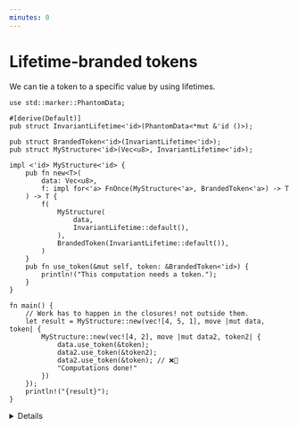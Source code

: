 ```yaml
---
minutes: 0
---
```


# Lifetime-branded tokens

We can tie a token to a specific value by using lifetimes.

```rust,editable
use std::marker::PhantomData;

#[derive(Default)]
pub struct InvariantLifetime<'id>(PhantomData<*mut &'id ()>);

pub struct BrandedToken<'id>(InvariantLifetime<'id>);
pub struct MyStructure<'id>(Vec<u8>, InvariantLifetime<'id>);

impl <'id> MyStructure<'id> {
    pub fn new<T>(
        data: Vec<u8>, 
        f: impl for<'a> FnOnce(MyStructure<'a>, BrandedToken<'a>) -> T
    ) -> T { 
        f(
            MyStructure(
                data, 
                InvariantLifetime::default(),
            ),
            BrandedToken(InvariantLifetime::default()),
        ) 
    }
    pub fn use_token(&mut self, token: &BrandedToken<'id>) {
        println!("This computation needs a token.");
    }
}

fn main() {
    // Work has to happen in the closures! not outside them.
    let result = MyStructure::new(vec![4, 5, 1], move |mut data, token| {
        MyStructure::new(vec![4, 2], move |mut data2, token2| {
            data.use_token(&token);
            data2.use_token(&token2);
            data2.use_token(&token); // ❌🔨
            "Computations done!"
        })
    });
    println!("{result}");
}
```

<details>

- Here we build "branded tokens" that can only be used with the value that constructed them. Branding here in the sense of "being marked with something it is closely associated with."

- Other token types tend to be trivial, this kind of token is at the extreme end of the rust type system, not a day to day occurrence in most rust codebases.

- The "constructor" for `MyStructure` asks for 1. data for the inner value 2. a closure that can only be run once as one of its arguments. 

  Instead of the "constructor" returning a `MyStructure` value, it passes that value and a token tied to that specific value to the closure.

  We end up doing whatever work we wanted to do with this structure _in the closure_ then return some result.

- The token here proves we're "in the closure" as the lifetime parameters mean these values cannot "escape" the closure without being transformed or consumed into some other type.

- The `for<'a>` in the `impl for<'a> FnOnce(...) -> T` type and the type parameter of `InvariantLifetime`'s internal `PhantomData` relates to [Subtyping](https://doc.rust-lang.org/stable/reference/subtyping.html) is what forces this "branding" between lifetimes to apply. Without it, the compiler would see the lifetimes on the types we're handling as "similar enough" (able to be subtyped) and users would be able to use the token for one structure with a different structure.

- This kind of token is **highly restrictive**, but the things that it makes possible to prove as safe within the rust type system are meaningful. The data structures we end up passing to the closures cannot be returned on their own.

  [GhostCell](https://plv.mpi-sws.org/rustbelt/ghostcell/paper.pdf), a structure that allows for safe cyclic data structures in rust, uses this principle to make sure cells can't "escape" a context where we know where cyclic operations are safe.

</details>